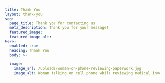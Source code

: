 ```yaml
---
title: Thank You
layout: thank-you
seo:
  page_title: Thank you for contacting us
  meta_description: Thank you for your message!
  featured_image: 
  featured_image_alt:
hero: 
  enabled: true
  heading: Thank You
  body: >-
    
  image: 
    image_url: /uploads/woman-on-phone-reviewing-paperwork.jpg
    image_alt: Woman talking on cell phone while reviewing medical invoice
---
```

